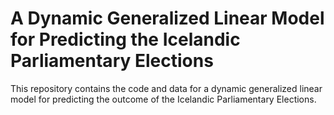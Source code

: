 # A Dynamic Generalized Linear Model for Predicting the Icelandic Parliamentary Elections

This repository contains the code and data for a dynamic generalized linear model for predicting the outcome of the Icelandic Parliamentary Elections.

